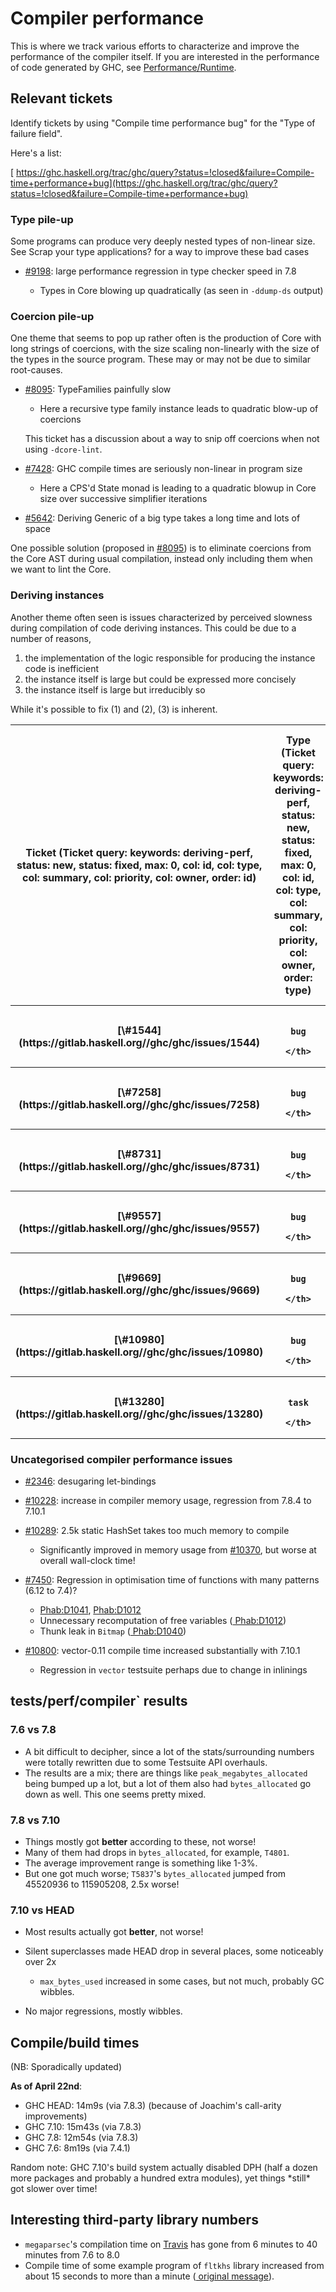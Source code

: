 # Compiler performance


This is where we track various efforts to characterize and improve the performance of the compiler itself. If you are interested in the performance of code generated by GHC, see [Performance/Runtime](performance/runtime).

## Relevant tickets


Identify tickets by using "Compile time performance bug" for the "Type of failure field".


Here's a list:

[ https://ghc.haskell.org/trac/ghc/query?status=!closed&failure=Compile-time+performance+bug](https://ghc.haskell.org/trac/ghc/query?status=!closed&failure=Compile-time+performance+bug)

### Type pile-up


Some programs can produce very deeply nested types of non-linear size. See Scrap your type applications? for a way to improve these bad cases

- [\#9198](https://gitlab.haskell.org//ghc/ghc/issues/9198): large performance regression in type checker speed in 7.8 

  - Types in Core blowing up quadratically (as seen in `-ddump-ds` output)

### Coercion pile-up


One theme that seems to pop up rather often is the production of Core with long strings of coercions, with the size scaling non-linearly with the size of the types in the source program. These may or may not be due to similar root-causes.

- [\#8095](https://gitlab.haskell.org//ghc/ghc/issues/8095): TypeFamilies painfully slow

  - Here a recursive type family instance leads to quadratic blow-up of coercions

  This ticket has a discussion about a way to snip off coercions when not using `-dcore-lint`.

- [\#7428](https://gitlab.haskell.org//ghc/ghc/issues/7428): GHC compile times are seriously non-linear in program size

  - Here a CPS'd State monad is leading to a quadratic blowup in Core size over successive simplifier iterations

- [\#5642](https://gitlab.haskell.org//ghc/ghc/issues/5642): Deriving Generic of a big type takes a long time and lots of space


One possible solution (proposed in [\#8095](https://gitlab.haskell.org//ghc/ghc/issues/8095)) is to eliminate coercions from the Core AST during usual compilation, instead only including them when we want to lint the Core.

### Deriving instances


Another theme often seen is issues characterized by perceived slowness during compilation of code deriving instances. This could be due to a number of reasons,

1. the implementation of the logic responsible for producing the instance code is inefficient
1. the instance itself is large but could be expressed more concisely
1. the instance itself is large but irreducibly so


While it's possible to fix (1) and (2), (3) is inherent.

<table><tr><th>Ticket (Ticket query: keywords: deriving-perf, status: new, status: fixed, max: 0, col: id, col: type, col: summary, col: priority, col: owner, order: id)</th>
<th>Type (Ticket query: keywords: deriving-perf, status: new, status: fixed, max: 0, col: id, col: type, col: summary, col: priority, col: owner, order: type)</th>
<th>Summary (Ticket query: keywords: deriving-perf, status: new, status: fixed, max: 0, col: id, col: type, col: summary, col: priority, col: owner, order: summary)</th>
<th>Priority (Ticket query: keywords: deriving-perf, status: new, status: fixed, max: 0, col: id, col: type, col: summary, col: priority, col: owner, desc: 1, order: priority)</th>
<th>Owner (Ticket query: keywords: deriving-perf, status: new, status: fixed, max: 0, col: id, col: type, col: summary, col: priority, col: owner, order: owner)</th></tr>
<tr><th>[\#1544](https://gitlab.haskell.org//ghc/ghc/issues/1544)</th>
<th>
                      
                      
                      
                      
                      
                      
                      
                      
                      bug
                    </th>
<th>[Derived Read instances for recursive datatypes with infix constructors are too inefficient](https://gitlab.haskell.org//ghc/ghc/issues/1544)</th>
<th>
                      
                      
                      
                      
                      
                      
                      
                      
                      normal
                    </th>
<th></th></tr>
<tr><th>[\#7258](https://gitlab.haskell.org//ghc/ghc/issues/7258)</th>
<th>
                      
                      
                      
                      
                      
                      
                      
                      
                      bug
                    </th>
<th>[Compiling DynFlags is jolly slow](https://gitlab.haskell.org//ghc/ghc/issues/7258)</th>
<th>
                      
                      
                      
                      
                      
                      
                      
                      
                      normal
                    </th>
<th>simonpj</th></tr>
<tr><th>[\#8731](https://gitlab.haskell.org//ghc/ghc/issues/8731)</th>
<th>
                      
                      
                      
                      
                      
                      
                      
                      
                      bug
                    </th>
<th>[long compilation time for module with large data type and partial record selectors](https://gitlab.haskell.org//ghc/ghc/issues/8731)</th>
<th>
                      
                      
                      
                      
                      
                      
                      
                      
                      normal
                    </th>
<th></th></tr>
<tr><th>[\#9557](https://gitlab.haskell.org//ghc/ghc/issues/9557)</th>
<th>
                      
                      
                      
                      
                      
                      
                      
                      
                      bug
                    </th>
<th>[Deriving instances is slow](https://gitlab.haskell.org//ghc/ghc/issues/9557)</th>
<th>
                      
                      
                      
                      
                      
                      
                      
                      
                      normal
                    </th>
<th></th></tr>
<tr><th>[\#9669](https://gitlab.haskell.org//ghc/ghc/issues/9669)</th>
<th>
                      
                      
                      
                      
                      
                      
                      
                      
                      bug
                    </th>
<th>[Long compile time/high memory usage for modules with many deriving clauses](https://gitlab.haskell.org//ghc/ghc/issues/9669)</th>
<th>
                      
                      
                      
                      
                      
                      
                      
                      
                      normal
                    </th>
<th></th></tr>
<tr><th>[\#10980](https://gitlab.haskell.org//ghc/ghc/issues/10980)</th>
<th>
                      
                      
                      
                      
                      
                      
                      
                      
                      bug
                    </th>
<th>[Deriving Read instance from datatype with N fields leads to N\^2 code size growth](https://gitlab.haskell.org//ghc/ghc/issues/10980)</th>
<th>
                      
                      
                      
                      
                      
                      
                      
                      
                      normal
                    </th>
<th></th></tr>
<tr><th>[\#13280](https://gitlab.haskell.org//ghc/ghc/issues/13280)</th>
<th>
                      
                      
                      
                      
                      
                      
                      
                      
                      task
                    </th>
<th>[Consider deriving more Foldable methods](https://gitlab.haskell.org//ghc/ghc/issues/13280)</th>
<th>
                      
                      
                      
                      
                      
                      
                      
                      
                      normal
                    </th>
<th>dfeuer</th></tr></table>

### Uncategorised compiler performance issues

- [\#2346](https://gitlab.haskell.org//ghc/ghc/issues/2346): desugaring let-bindings
- [\#10228](https://gitlab.haskell.org//ghc/ghc/issues/10228): increase in compiler memory usage, regression from 7.8.4 to 7.10.1
- [\#10289](https://gitlab.haskell.org//ghc/ghc/issues/10289): 2.5k static HashSet takes too much memory to compile

  - Significantly improved in memory usage from [\#10370](https://gitlab.haskell.org//ghc/ghc/issues/10370), but worse at overall wall-clock time!
- [\#7450](https://gitlab.haskell.org//ghc/ghc/issues/7450): Regression in optimisation time of functions with many patterns (6.12 to 7.4)? 

  - [ Phab:D1041](https://phabricator.haskell.org/D1041), [ Phab:D1012](https://phabricator.haskell.org/D1012)
  - Unnecessary recomputation of free variables ([ Phab:D1012](https://phabricator.haskell.org/D1012))
  - Thunk leak in `Bitmap` ([ Phab:D1040](https://phabricator.haskell.org/D1040))
- [\#10800](https://gitlab.haskell.org//ghc/ghc/issues/10800): vector-0.11 compile time increased substantially with 7.10.1

  - Regression in `vector` testsuite perhaps due to change in inlinings

## tests/perf/compiler\` results

### 7.6 vs 7.8

- A bit difficult to decipher, since a lot of the stats/surrounding numbers were totally rewritten due to some Testsuite API overhauls.
- The results are a mix; there are things like `peak_megabytes_allocated` being bumped up a lot, but a lot of them also had `bytes_allocated` go down as well. This one seems pretty mixed.

### 7.8 vs 7.10

- Things mostly got **better** according to these, not worse!
- Many of them had drops in `bytes_allocated`, for example, `T4801`.
- The average improvement range is something like 1-3%.
- But one got much worse; `T5837`'s `bytes_allocated` jumped from 45520936 to 115905208, 2.5x worse!

### 7.10 vs HEAD

- Most results actually got **better**, not worse!
- Silent superclasses made HEAD drop in several places, some noticeably over 2x

  - `max_bytes_used` increased in some cases, but not much, probably GC wibbles.
- No major regressions, mostly wibbles.

## Compile/build times


(NB: Sporadically updated)

**As of April 22nd**:

- GHC HEAD: 14m9s  (via 7.8.3) (because of Joachim's call-arity improvements)
- GHC 7.10: 15m43s (via 7.8.3)
- GHC 7.8:  12m54s (via 7.8.3)
- GHC 7.6:  8m19s  (via 7.4.1)


Random note: GHC 7.10's build system actually disabled DPH (half a dozen more packages and probably a hundred extra modules), yet things \*still\* got slower over time!

## Interesting third-party library numbers

- `megaparsec`'s compilation time on [ Travis](https://travis-ci.org/mrkkrp/megaparsec/builds/129353838) has gone from 6 minutes to 40 minutes from 7.6 to 8.0
- Compile time of some example program of `fltkhs` library increased from about 15 seconds to more than a minute ([ original message](https://mail.haskell.org/pipermail/haskell-cafe/2016-May/123995.html)).
